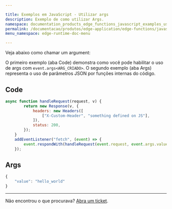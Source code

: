 ```yaml
---

title: Exemplos em JavaScript - Utilizar args
description: Exemplo de como utilizar Args.
namespace: documentation_products_edge_functions_javascript_examples_using_args
permalink: /documentacao/produtos/edge-application/edge-functions/javascript-examples/utilizar-args/
menu_namespace: edge-runtime-doc-menu

---
```


Veja abaixo como chamar um argument:

O primeiro exemplo (aba Code) demonstra como você pode habilitar o uso de args com `event.args<ARG_CRIADO>`. O segundo exemplo (aba Args) representa o uso de parâmetros JSON por funções internas do código.

## Code

```javascript
async function handleRequest(request, v) {
        return new Response(v, {
            headers: new Headers([
                ["X-Custom-Header", "something defined on JS"],
            ]),
            status: 200,
        });
    }
    addEventListener("fetch", (event) => {
        event.respondWith(handleRequest(event.request, event.args.value));
    });
```

## Args

```javascript
{
    "value": "hello_world"
}
```

---

Não encontrou o que procurava? [Abra um ticket](https://tickets.azion.com/pt-BR/support/login/).
